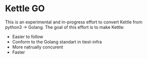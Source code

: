 # Kettle GO
This is an experimental and in-progress effort to convert Kettle from python3 -> Golang. The goal of this effort is to make Kettle:
- Easier to follow
- Conform to the Golang standart in tiest-infra
- More natrually concurent
- Faster